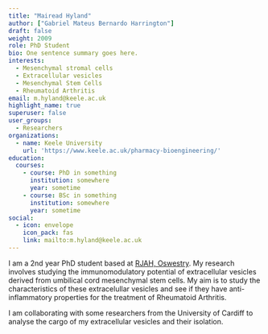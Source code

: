 ```yaml
---
title: "Mairead Hyland"
author: ["Gabriel Mateus Bernardo Harrington"]
draft: false
weight: 2009
role: PhD Student
bio: One sentence summary goes here.
interests:
  - Mesenchymal stromal cells
  - Extracellular vesicles
  - Mesenchymal Stem Cells
  - Rheumatoid Arthritis
email: m.hyland@keele.ac.uk
highlight_name: true
superuser: false
user_groups:
  - Researchers
organizations:
  - name: Keele University
    url: 'https://www.keele.ac.uk/pharmacy-bioengineering/'
education:
  courses:
    - course: PhD in something
      institution: somewhere
      year: sometime
    - course: BSc in something
      institution: somewhere
      year: sometime
social:
  - icon: envelope
    icon_pack: fas
    link: mailto:m.hyland@keele.ac.uk
---
```


I am a 2nd year PhD student based at [RJAH, Oswestry](https://www.rjah.nhs.uk/).
My research involves studying the immunomodulatory potential of extracellular vesicles derived from umbilical cord mesenchymal stem cells.
My aim is to study the characteristics of these extracelullar vesicles and see if they have anti-inflammatory properties for the treatment of Rheumatoid Arthritis.

I am collaborating with some researchers from the University of Cardiff to analyse the cargo of my extracellular vesicles and their isolation.

